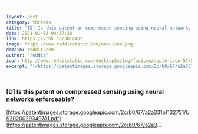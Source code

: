 ```yaml
---

layout: post
category: threads
title: "[D] Is this patent on compressed sensing using neural networks enforceable?"
date: 2021-01-03 04:37:28
link: https://vrhk.co/3b1g4O2
image: https://www.redditstatic.com/new-icon.png
domain: reddit.com
author: "reddit"
icon: http://www.redditstatic.com/desktop2x/img/favicon/apple-icon-57x57.png
excerpt: "[<https://patentimages.storage.googleapis.com/2c/b0/67/a2a331b1132751/US20200293497A1.pdf>](<https://patentimages.storage.googleapis.com/2c/b0/67/a2a3>..."

---
```


### [D] Is this patent on compressed sensing using neural networks enforceable?

[<https://patentimages.storage.googleapis.com/2c/b0/67/a2a331b1132751/US20200293497A1.pdf>](<https://patentimages.storage.googleapis.com/2c/b0/67/a2a3>...